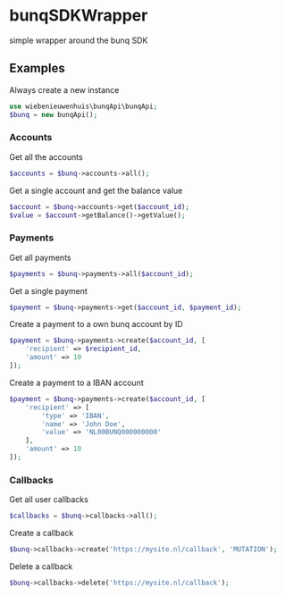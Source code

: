 # bunqSDKWrapper
simple wrapper around the bunq SDK

## Examples

Always create a new instance
```php
use wiebenieuwenhuis\bunqApi\bunqApi;
$bunq = new bunqApi();

```

### Accounts

Get all the accounts

```php
$accounts = $bunq->accounts->all();
```

Get a single account and get the balance value
```php
$account = $bunq->accounts->get($account_id);
$value = $account->getBalance()->getValue();
```

### Payments

Get all payments

```php
$payments = $bunq->payments->all($account_id);
```

Get a single payment
```php
$payment = $bunq->payments->get($account_id, $payment_id);
```

Create a payment to a own bunq account by ID

```php
$payment = $bunq->payments->create($account_id, [
    'recipient' => $recipient_id,
    'amount' => 10
]);
```

Create a payment to a IBAN account

```php
$payment = $bunq->payments->create($account_id, [
    'recipient' => [
        'type' => 'IBAN',
        'name' => 'John Doe',
        'value' => 'NL00BUNQ000000000'
    ],
    'amount' => 10
]);
```

### Callbacks

Get all user callbacks

```php
$callbacks = $bunq->callbacks->all();
```

Create a callback
```php
$bunq->callbacks->create('https://mysite.nl/callback', 'MUTATION');
```

Delete a callback
```php
$bunq->callbacks->delete('https://mysite.nl/callback');
```
